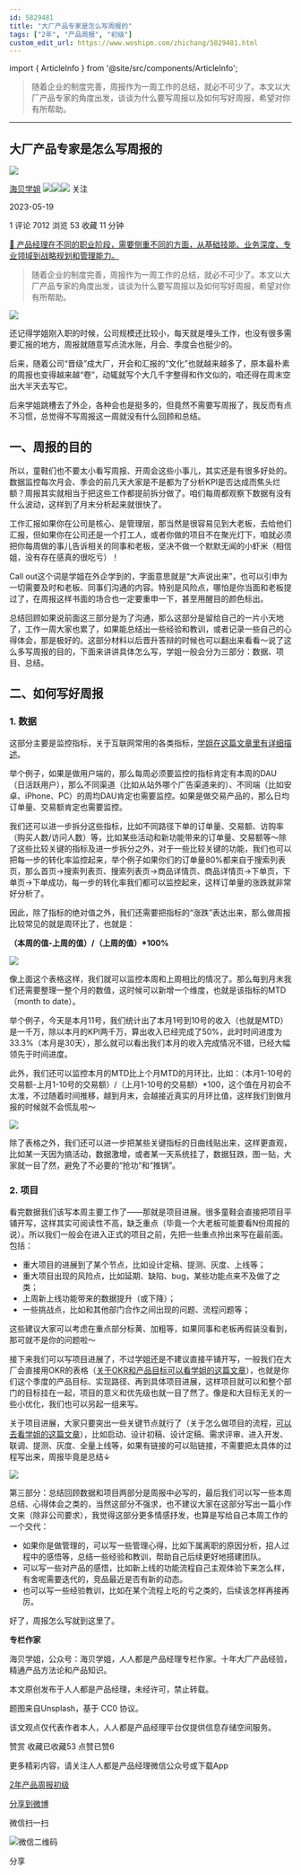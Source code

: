 ```yaml
---
id: 5829481
title: "大厂产品专家是怎么写周报的"
tags: ["2年", "产品周报", "初级"]
custom_edit_url: https://www.woshipm.com/zhichang/5829481.html
---
```

import { ArticleInfo } from '@site/src/components/ArticleInfo';

<ArticleInfo
    author="海贝学姐"
    authorLink="https://www.woshipm.com/u/1211213"
    published="2023-05-19"
    views={7012}
    comments={1}
    collects={53}
/>

> 随着企业的制度完善，周报作为一周工作的总结，就必不可少了。本文以大厂产品专家的角度出发，谈谈为什么要写周报以及如何写好周报，希望对你有所帮助。

---

## 大厂产品专家是怎么写周报的

[![](https://image.woshipm.com/wp-files/2022/01/WIdCmArzqS12I05BOZ8f.jpeg!/both/72x72)](https://www.woshipm.com/u/1211213)

[海贝学姐](https://www.woshipm.com/u/1211213) ![](https://static.woshipm.com/tag/1121_1@2x.png)![](https://static.woshipm.com/tag/1301_1@2x.png)![](https://static.woshipm.com/tag/2103_1@2x.png) 关注

2023-05-19

1 评论 7012 浏览 53 收藏 11 分钟

[🔗 产品经理在不同的职业阶段，需要侧重不同的方面，从基础技能、业务深度、专业领域到战略规划和管理能力。](https://ke.qidianla.com/courses/90pm)

> 随着企业的制度完善，周报作为一周工作的总结，就必不可少了。本文以大厂产品专家的角度出发，谈谈为什么要写周报以及如何写好周报，希望对你有所帮助。

![](https://image.woshipm.com/2023/04/13/79ebf122-d9ea-11ed-a8b0-00163e0b5ff3.jpg)

还记得学姐刚入职的时候，公司规模还比较小，每天就是埋头工作，也没有很多需要汇报的地方，周报就随意写点流水账，月会、季度会也挺少的。

后来，随着公司“晋级”成大厂，开会和汇报的“文化”也就越来越多了，原本最朴素的周报也变得越来越“卷”，动辄就写个大几千字整得和作文似的，咱还得在周末空出大半天去写它。

后来学姐跳槽去了外企，各种会也是挺多的，但竟然不需要写周报了，我反而有点不习惯，总觉得不写周报这一周就没有什么回顾和总结。

## 一、周报的目的

所以，童鞋们也不要太小看写周报、开周会这些小事儿，其实还是有很多好处的。数据监控每次月会、季会的前几天大家是不是都为了分析KPI是否达成而焦头烂额？周报其实就相当于把这些工作都提前拆分做了。咱们每周都观察下数据有没有什么波动，这样到了月末分析起来就很快了。

工作汇报如果你在公司是核心、是管理层，那当然是很容易见到大老板，去给他们汇报，但如果你在公司还是一个打工人，或者你做的项目不在聚光灯下，咱就必须把你每周做的事儿告诉相关的同事和老板，坚决不做一个默默无闻的小虾米（相信姐，没有存在感真的很吃亏）！

Call out这个词是学姐在外企学到的，字面意思就是“大声说出来”，也可以引申为一切需要及时和老板、同事们沟通的内容。特别是风险点，哪怕是你当面和老板提过了，在周报这样书面的场合也一定要重申一下，甚至用醒目的颜色标出。

总结回顾如果说前面这三部分是为了沟通，那么这部分是留给自己的一片小天地了，工作一周大家也累了，如果能总结出一些经验和教训，或者记录一些自己的心得体会，那是极好的。这部分材料以后晋升答辩的时候也可以翻出来看看～说了这么多写周报的目的，下面来讲讲具体怎么写，学姐一般会分为三部分：数据、项目、总结。

## 二、如何写好周报

### 1\. 数据

这部分主要是监控指标，关于互联网常用的各类指标，[学姐在这篇文章里有详细描述](https://www.woshipm.com/data-analysis/4777107.html)。

举个例子，如果是做用户端的，那么每周必须要监控的指标肯定有本周的DAU（日活跃用户），那么不同渠道（比如从站外哪个广告渠道来的）、不同端（比如安卓、iPhone、PC）的周均DAU肯定也需要监控。如果是做交易产品的，那么日均订单量、交易额肯定也需要监控。

我们还可以进一步拆分这些指标，比如不同路径下单的订单量、交易额、访购率（购买人数/访问人数）等，比如某些活动和新功能带来的订单量、交易额等～除了这些比较关键的指标及进一步拆分之外，对于一些比较关键的功能，我们也可以把每一步的转化率监控起来，举个例子如果你们的订单量80%都来自于搜索列表页，那么首页->搜索列表页、搜索列表页->商品详情页、商品详情页->下单页，下单页->下单成功，每一步的转化率我们都可以监控起来，这样订单量的涨跌就非常好分析了。

因此，除了指标的绝对值之外，我们还需要把指标的“涨跌”表达出来，那么做周报比较常见的就是周环比了，也就是：

**（本周的值-上周的值）/（上周的值）\*100%**

![](https://image.woshipm.com/wp-files/2023/05/YDqcSZY3mVn1clYP5WYB.png)

像上面这个表格这样，我们就可以监控本周和上周相比的情况了。那么每到月末我们还需要整理一整个月的数值，这时候可以新增一个维度，也就是该指标的MTD（month to date）。

举个例子，今天是本月11号，我们统计出了本月1号到10号的收入（也就是MTD）是一千万，除以本月的KPI两千万，算出收入已经完成了50%，此时时间进度为33.3%（本月是30天），那么就可以看出我们本月的收入完成情况不错，已经大幅领先于时间进度。

此外，我们还可以监控本月的MTD比上个月MTD的月环比，比如：（本月1-10号的交易额-上月1-10号的交易额）/（上月1-10号的交易额）\*100，这个值在月初会不太准，不过随着时间推移，越到月末，会越接近真实的月环比值，这样我们到做月报的时候就不会慌乱啦～

![](https://image.woshipm.com/wp-files/2023/05/avUMQSHPxJSx86oeprC3.png)

除了表格之外，我们还可以进一步把某些关键指标的日曲线贴出来，这样更直观，比如某一天因为搞活动，数据激增，或者某一天系统挂了，数据狂跌，图一贴，大家就一目了然，避免了不必要的“抢功”和“推锅”。

### 2\. 项目

看完数据我们该写本周主要工作了——那就是项目进展。很多童鞋会直接把项目平铺开写，这样其实可阅读性不高，缺乏重点（毕竟一个大老板可能要看N份周报的说）。所以我们一般会在进入正式的项目之前，先把一些重点拎出来写在最前面。包括：

*   重大项目的进展到了某个节点，比如设计定稿、提测、灰度、上线等；
*   重大项目出现的风险点，比如延期、缺陷、bug，某些功能点来不及做了之类；
*   上周新上线功能带来的数据提升（或下降）；
*   一些挑战点，比如和其他部门合作之间出现的问题、流程问题等；

这些建议大家可以考虑在重点部分标黄、加粗等，如果同事和老板再假装没看到，那可就不是你的问题啦～

接下来我们可以写项目进展了，不过学姐还是不建议直接平铺开写，一般我们在大厂会直接用OKR的表格（[关于OKR和产品目标可以看学姐的这篇文章](https://www.woshipm.com/zhichang/5742987.html)），也就是你们这个季度的产品目标、实现路径、再到具体项目进展，这样项目就可以和整个部门的目标挂在一起，项目的意义和优先级也就一目了然了。像是和大目标无关的一些小优化，我们也可以另起一组来写。

关于项目进展，大家只要突出一些关键节点就行了（关于怎么做项目的流程，[可以去看学姐的这篇文章](https://www.woshipm.com/zhichang/5285800.html)），比如启动、设计初稿、设计定稿、需求评审、进入开发、联调、提测、灰度、全量上线等，如果有链接的可以贴链接，不需要把太具体的过程写出来，周报毕竟是总结↓

![](https://image.woshipm.com/wp-files/2023/05/EJ50Dyx2qzD472kb7yIt.png)

第三部分：总结回顾数据和项目两部分是周报中必写的，最后我们可以写一些本周总结、心得体会之类的，当然这部分不强求，也不建议大家在这部分写出一篇小作文来（除非公司要求），我觉得这部分更多情感抒发，也算是写给自己本周工作的一个交代：

*   如果你是做管理的，可以写一些管理心得，比如下属离职的原因分析，招人过程中的感悟等，总结一些经验和教训，帮助自己后续更好地搭建团队。
*   可以写一些对产品的感悟，比如新上线的功能流程自己主观体验下来怎么样，有舍呢需要迭代的，竞品最近是否有新的动态。
*   也可以写一些经验教训，比如在某个流程上吃的亏之类的，后续该怎样再接再厉。

好了，周报怎么写就到这里了。

**专栏作家**

海贝学姐，公众号：海贝学姐，人人都是产品经理专栏作家。十年大厂产品经验，精通产品方法论和产品知识。

本文原创发布于人人都是产品经理，未经许可，禁止转载。

题图来自Unsplash，基于 CC0 协议。

该文观点仅代表作者本人，人人都是产品经理平台仅提供信息存储空间服务。

赞赏 收藏已收藏53 点赞已赞6

更多精彩内容，请关注人人都是产品经理微信公众号或下载App

[2年](https://www.woshipm.com/tag/2%e5%b9%b4)[产品周报](https://www.woshipm.com/tag/%e4%ba%a7%e5%93%81%e5%91%a8%e6%8a%a5)[初级](https://www.woshipm.com/tag/%e5%88%9d%e7%ba%a7)

[分享到微博](https://service.weibo.com/share/share.php?appkey=2775287854&title=大厂产品专家是怎么写周报的&url=https://www.woshipm.com/zhichang/5829481.html&pic=https://image.woshipm.com/2023/04/13/79ebf122-d9ea-11ed-a8b0-00163e0b5ff3.jpg)

微信扫一扫

![微信二维码](https://api.pwmqr.com/qrcode/create/?url=https://www.woshipm.com/zhichang/5829481.html)

分享